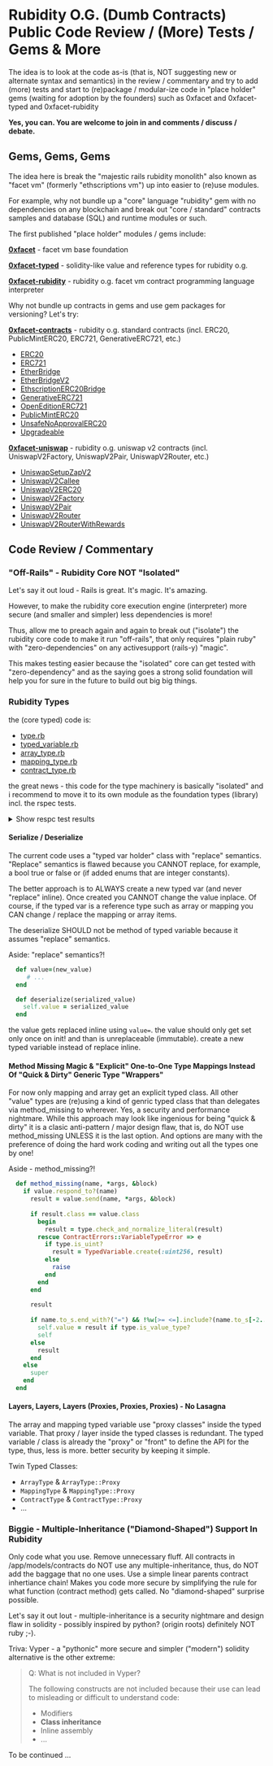 # Rubidity O.G. (Dumb Contracts) Public Code Review / (More) Tests / Gems & More


The idea is to look at the code as-is (that is, NOT suggesting new or alternate syntax and semantics) in the review / commentary 
and try to add (more) tests 
and start to (re)package / modular-ize 
code in "place holder" gems (waiting for adoption by the founders) such as 0xfacet and 0xfacet-typed and 0xfacet-rubidity



**Yes, you can.  You are welcome to join in and comments / discuss / debate.**


## Gems, Gems, Gems

The idea here is break the "majestic rails rubidity monolith"
also known as "facet vm" (formerly "ethscriptions vm") up into easier to (re)use modules.

For example, why not bundle up a "core" language "rubidity" gem with 
no dependencies on any blockchain and break out "core / standard" 
contracts samples and database (SQL) and runtime modules or such.


The first published "place holder" modules / gems include:

[**0xfacet**](0xfacet) - facet vm base foundation

[**0xfacet-typed**](0xfacet-typed) - solidity-like value and reference types for rubidity o.g.

[**0xfacet-rubidity**](0xfacet-rubidity) - rubidity o.g. facet vm contract programming language interpreter



Why not bundle up contracts in gems and use gem packages 
for versioning? Let's try:


[**0xfacet-contracts**](0xfacet-contracts) - rubidity o.g. standard contracts (incl. ERC20,  PublicMintERC20, ERC721, GenerativeERC721, etc.)

- [ERC20](0xfacet-contracts/lib/0xfacet/contracts/ERC20.rb)
- [ERC721](0xfacet-contracts/lib/0xfacet/contracts/ERC721.rb)
- [EtherBridge](0xfacet-contracts/lib/0xfacet/contracts/EtherBridge.rb)
- [EtherBridgeV2](0xfacet-contracts/lib/0xfacet/contracts/EtherBridgeV2.rb)
- [EthscriptionERC20Bridge](0xfacet-contracts/lib/0xfacet/contracts/EthscriptionERC20Bridge.rb)
- [GenerativeERC721](0xfacet-contracts/lib/0xfacet/contracts/GenerativeERC721.rb)
- [OpenEditionERC721](0xfacet-contracts/lib/0xfacet/contracts/OpenEditionERC721.rb)
- [PublicMintERC20](0xfacet-contracts/lib/0xfacet/contracts/PublicMintERC20.rb)
- [UnsafeNoApprovalERC20](0xfacet-contracts/lib/0xfacet/contracts/UnsafeNoApprovalERC20.rb)
- [Upgradeable](0xfacet-contracts/lib/0xfacet/contracts/Upgradeable.rb)


[**0xfacet-uniswap**](0xfacet-uniswap) - rubidity o.g. uniswap v2 contracts (incl. UniswapV2Factory, UniswapV2Pair, UniswapV2Router, etc.)

- [UniswapSetupZapV2](0xfacet-uniswap/lib/0xfacet/uniswap/UniswapSetupZapV2.rb)
- [UniswapV2Callee](0xfacet-uniswap/lib/0xfacet/uniswap/UniswapV2Callee.rb)
- [UniswapV2ERC20](0xfacet-uniswap/lib/0xfacet/uniswap/UniswapV2ERC20.rb)
- [UniswapV2Factory](0xfacet-uniswap/lib/0xfacet/uniswap/UniswapV2Factory.rb)
- [UniswapV2Pair](0xfacet-uniswap/lib/0xfacet/uniswap/UniswapV2Pair.rb)
- [UniswapV2Router](0xfacet-uniswap/lib/0xfacet/uniswap/UniswapV2Router.rb)
- [UniswapV2RouterWithRewards](0xfacet-uniswap/lib/0xfacet/uniswap/UniswapV2RouterWithRewards.rb)





## Code Review / Commentary


### "Off-Rails"  - Rubidity Core NOT "Isolated"

Let's say it out loud - Rails is great. It's magic. It's amazing.

However, to make the rubidity core execution engine (interpreter)
more secure (and smaller and simpler) less dependencies is more!

Thus, allow me to preach again and again
to break out ("isolate") the rubidity core code 
to make it run "off-rails", that only requires "plain ruby"
with "zero-dependencies" on any activesupport (rails-y) "magic".

This makes testing easier because the "isolated" core
can get tested with "zero-dependency" and as the saying goes
a strong solid foundation will help you for sure in the future to 
build out big big things.





### Rubidity Types

the (core typed) code is:
- [type.rb](0xfacet-typed/lib/0xfacet/typed/type.rb)
- [typed_variable.rb](0xfacet-typed/lib/0xfacet/typed/typed_variable.rb)
- [array_type.rb](0xfacet-typed/lib/0xfacet/typed/array_type.rb)
- [mapping_type.rb](0xfacet-typed/lib/0xfacet/typed/mapping_type.rb)
- [contract_type.rb](0xfacet-typed/lib/0xfacet/typed/contract_type.rb)



the great news - this code for the type machinery is basically "isolated"
and i recommend to move it to its own module as the foundation types (library) incl. the rspec tests.

<details>
<summary markdown="1">Show respc test results</summary>

```
rubidity.review\0xfacet-typed> rspec
..............

Finished in 0.14714 seconds (files took 13.25 seconds to load)
14 examples, 0 failures
```

or

```
rubidity.review\0xfacet-typed> rspec --format documentation

Type
  #can_be_assigned_from?
    returns true if types are the same
    returns true if both types are integer types and the number of bits of the first type is greater than or equal to the number of bits of the second type
    returns false otherwise
    returns true if a literal can be assigned to the type
    raises a VariableTypeError if a literal cannot be assigned to the type
  #values_can_be_compared?
    returns true if types are compatible
    returns true if both types are integer types
    returns false otherwise
    returns true if a literal can be compared with the type
    returns false if a literal cannot be compared with the type

TypedVariable
  .create_or_validate
    returns the same TypedVariable if the value is a TypedVariable and its type can be assigned from the specified type
    is fine to go up in bits
    creates a new TypedVariable if the value is not a TypedVariable
    raises a VariableTypeError if the value is a TypedVariable and its type cannot be assigned from the specified type

Finished in 0.08964 seconds (files took 4.97 seconds to load)
14 examples, 0 failures
```

</details>



#### Serialize / Deserialize

The current code uses a "typed var holder" class with "replace" semantics.
"Replace" semantics is flawed because you CANNOT replace, for example,
a bool true or false or (if added enums that are integer constants).

The better approach is to ALWAYS create a new typed var (and never "replace" inline). Once created you CANNOT change the value inplace.
Of course, if the typed var is a reference type such as array or mapping
you CAN change / replace the mapping or array items.

The deserialize SHOULD not be method of typed variable 
because it assumes "replace" semantics. 


Aside:  "replace" semantics?!

```ruby
  def value=(new_value)
     # ...
  end

  def deserialize(serialized_value)
    self.value = serialized_value
  end  
```

the value gets replaced inline using `value=`. the value should only
get set only once on init!  and than is unreplaceable (immutable). create a new typed variable instead of replace inline.




#### Method Missing Magic & "Explicit" One-to-One Type Mappings Instead Of "Quick & Dirty" Generic Type "Wrappers" 

For now only mapping and array get an explicit typed class.
All other "value" types are (re)using a kind of genric typed class
that than delegates via method_missing to wherever.
Yes, a security and performance nightmare.
While this approach may look like ingenious for being "quick & dirty"
it is a clasic anti-pattern / major design flaw, that is,
do NOT use method_missing UNLESS it is the last option.
And options are many with the preference of doing the hard work
coding and writing out all the types one by one!


Aside - method_missing?!

``` ruby
  def method_missing(name, *args, &block)
    if value.respond_to?(name)
      result = value.send(name, *args, &block)
      
      if result.class == value.class
        begin
          result = type.check_and_normalize_literal(result)
        rescue ContractErrors::VariableTypeError => e
          if type.is_uint?
            result = TypedVariable.create(:uint256, result)
          else
            raise
          end
        end
      end
      
      result
      
      if name.to_s.end_with?("=") && !%w[>= <=].include?(name.to_s[-2..])
        self.value = result if type.is_value_type?
        self
      else
        result
      end
    else
      super
    end
  end
```



#### Layers, Layers, Layers (Proxies, Proxies, Proxies) - No Lasagna

The array and mapping typed variable use "proxy classes" inside
the typed variable. That proxy / layer inside the typed classes 
is redundant.  The typed variable / class is already the "proxy" or "front" to define the API for the type, thus, less is more.  better security by keeping it simple.



Twin Typed Classes:
- `ArrayType` & `ArrayType::Proxy`
- `MappingType` & `MappingType::Proxy`
- `ContractType` & `ContractType::Proxy`
- ...





### Biggie - Multiple-Inheritance ("Diamond-Shaped") Support In Rubidity

Only code what you use. Remove unnecessary fluff.
All contracts in /app/models/contracts do NOT use any multiple-inheritance,
thus, do NOT add the baggage that no one uses.
Use a simple linear parents contract inhertiance chain!
Makes you code more secure by simplifying the rule for what function (contract method) gets called.  No "diamond-shaped" surprise possible.

Let's say it out lout - multiple-inheritance is a security nightmare and
design flaw in solidity - possibly inspired by python? (origin roots) definitely NOT ruby ;-).

Triva: Vyper - a "pythonic" more secure and simpler ("modern") solidity alternative is the other extreme:

> Q: What is not included in Vyper?
>
> The following constructs are not included because their use can lead to misleading or difficult to understand code:
>
> - Modifiers
> - **Class inheritance**
> - Inline assembly
> - ...



To be continued ...


